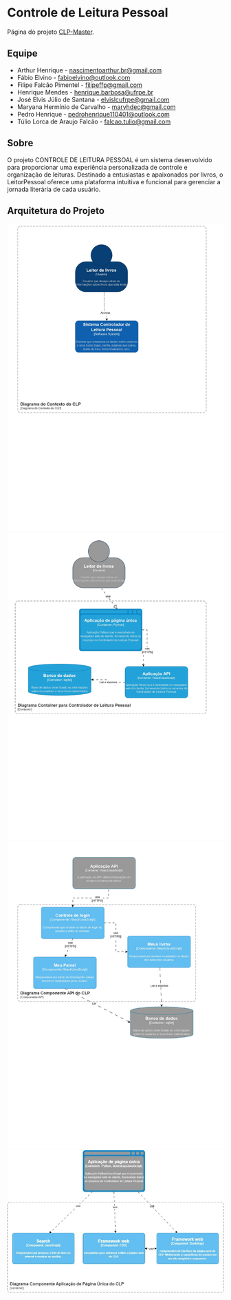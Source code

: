 # Controle de Leitura Pessoal

Página do projeto [CLP-Master](https://github.com/filipeffp/clp-master).


## Equipe

- Arthur Henrique  - nascimentoarthur.br@gmail.com
- Fábio Elvino - fabioelvino@outlook.com
- Filipe Falcão Pimentel - filipeffp@gmail.com
- Henrique Mendes - henrique.barbosa@ufrpe.br
- José Elvis Júlio de Santana - elvislcufrpe@gmail.com
- Maryana Hermínio de Carvalho - maryhdec@gmail.com
- Pedro Henrique - pedrohenrique110401@outlook.com
- Túlio Lorca de Araujo Falcão - falcao.tulio@gmail.com


## Sobre

O projeto CONTROLE DE LEITURA PESSOAL é um sistema desenvolvido para proporcionar uma experiência personalizada de controle e organização de leituras. Destinado a entusiastas e apaixonados por livros, o LeitorPessoal oferece uma plataforma intuitiva e funcional para gerenciar a jornada literária de cada usuário. 

## Arquitetura do Projeto

![CLP1](./images/doc1.jpg)
![CLP2](./images/doc2.jpg)
![CLP3](./images/doc3.jpg)
![CLP4](./images/doc4.jpg)

